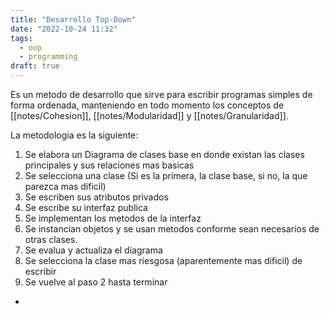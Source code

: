 ```yaml
---
title: "Desarrollo Top-Down"
date: "2022-10-24 11:32"
tags: 
  - oop
  - programming
draft: true
---
```

Es un metodo de desarrollo que sirve para escribir programas simples de forma ordenada, manteniendo en todo momento los conceptos de [[notes/Cohesion]], [[notes/Modularidad]] y [[notes/Granularidad]].

La metodologia es la siguiente:
1. Se elabora un Diagrama de clases base en donde existan las clases principales y sus relaciones mas basicas
2. Se selecciona una clase (Si es la primera, la clase base, si no, la que parezca mas dificil)
3. Se escriben sus atributos privados 
4. Se escribe su interfaz publica
5. Se implementan los metodos de la interfaz
6. Se instancian objetos y se usan metodos conforme sean necesarios de otras clases.
7. Se evalua y actualiza el diagrama
8. Se selecciona la clase mas riesgosa (aparentemente mas dificil) de escribir
9. Se vuelve al paso 2 hasta terminar

- 
